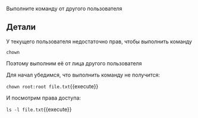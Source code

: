 Выполните команду от другого пользователя

## Детали

У текущего пользователя недостаточно прав, чтобы выполнить команду

`chown`

Поэтому выполним её от лица другого пользователя

Для начал убедимся, что выполнить команду не получится:

`chown root:root file.txt`{{execute}}

И посмотрим права доступа:

`ls -l file.txt`{{execute}}